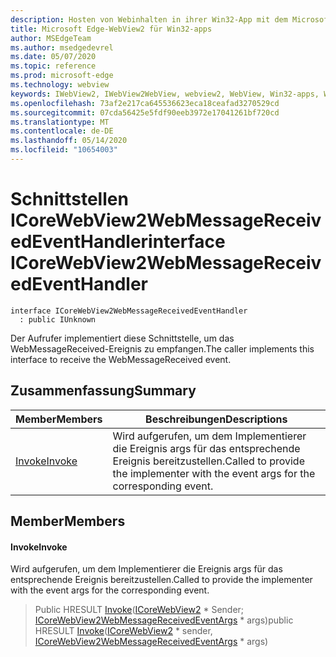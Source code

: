```yaml
---
description: Hosten von Webinhalten in ihrer Win32-App mit dem Microsoft Edge WebView2-Steuerelement
title: Microsoft Edge-WebView2 für Win32-apps
author: MSEdgeTeam
ms.author: msedgedevrel
ms.date: 05/07/2020
ms.topic: reference
ms.prod: microsoft-edge
ms.technology: webview
keywords: IWebView2, IWebView2WebView, webview2, WebView, Win32-apps, Win32, Edge, ICoreWebView2, ICoreWebView2Controller, Browser-Steuerelement, Edge-HTML
ms.openlocfilehash: 73af2e217ca645536623eca18ceafad3270529cd
ms.sourcegitcommit: 07cda56425e5fdf90eeb3972e17041261bf720cd
ms.translationtype: MT
ms.contentlocale: de-DE
ms.lasthandoff: 05/14/2020
ms.locfileid: "10654003"
---
```

# <span data-ttu-id="680e5-104">Schnittstellen ICoreWebView2WebMessageReceivedEventHandler</span><span class="sxs-lookup"><span data-stu-id="680e5-104">interface ICoreWebView2WebMessageReceivedEventHandler</span></span> 

```
interface ICoreWebView2WebMessageReceivedEventHandler
  : public IUnknown
```

<span data-ttu-id="680e5-105">Der Aufrufer implementiert diese Schnittstelle, um das WebMessageReceived-Ereignis zu empfangen.</span><span class="sxs-lookup"><span data-stu-id="680e5-105">The caller implements this interface to receive the WebMessageReceived event.</span></span>

## <span data-ttu-id="680e5-106">Zusammenfassung</span><span class="sxs-lookup"><span data-stu-id="680e5-106">Summary</span></span>

 <span data-ttu-id="680e5-107">Member</span><span class="sxs-lookup"><span data-stu-id="680e5-107">Members</span></span>                        | <span data-ttu-id="680e5-108">Beschreibungen</span><span class="sxs-lookup"><span data-stu-id="680e5-108">Descriptions</span></span>
--------------------------------|---------------------------------------------
[<span data-ttu-id="680e5-109">Invoke</span><span class="sxs-lookup"><span data-stu-id="680e5-109">Invoke</span></span>](#invoke) | <span data-ttu-id="680e5-110">Wird aufgerufen, um dem Implementierer die Ereignis args für das entsprechende Ereignis bereitzustellen.</span><span class="sxs-lookup"><span data-stu-id="680e5-110">Called to provide the implementer with the event args for the corresponding event.</span></span>

## <span data-ttu-id="680e5-111">Member</span><span class="sxs-lookup"><span data-stu-id="680e5-111">Members</span></span>

#### <span data-ttu-id="680e5-112">Invoke</span><span class="sxs-lookup"><span data-stu-id="680e5-112">Invoke</span></span> 

<span data-ttu-id="680e5-113">Wird aufgerufen, um dem Implementierer die Ereignis args für das entsprechende Ereignis bereitzustellen.</span><span class="sxs-lookup"><span data-stu-id="680e5-113">Called to provide the implementer with the event args for the corresponding event.</span></span>

> <span data-ttu-id="680e5-114">Public HRESULT [Invoke](#invoke)([ICoreWebView2](icorewebview2.md) \* Sender; [ICoreWebView2WebMessageReceivedEventArgs](icorewebview2webmessagereceivedeventargs.md) \* args)</span><span class="sxs-lookup"><span data-stu-id="680e5-114">public HRESULT [Invoke](#invoke)([ICoreWebView2](icorewebview2.md) \* sender, [ICoreWebView2WebMessageReceivedEventArgs](icorewebview2webmessagereceivedeventargs.md) \* args)</span></span>

